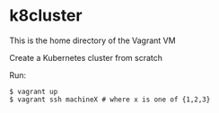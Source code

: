 # k8cluster

This is the home directory of the Vagrant VM

Create a Kubernetes cluster from scratch

Run:

```
$ vagrant up
$ vagrant ssh machineX # where x is one of {1,2,3}
```
